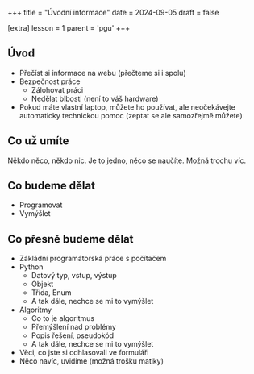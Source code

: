+++
title = "Úvodní informace"
date = 2024-09-05
draft = false

[extra]
lesson = 1
parent = 'pgu'
+++

## Úvod

- Přečíst si informace na webu (přečteme si i spolu)
- Bezpečnost práce
    - Zálohovat práci
    - Nedělat blbosti (není to váš hardware)
- Pokud máte vlastní laptop, můžete ho používat, ale neočekávejte automaticky technickou pomoc (zeptat se ale samozřejmě můžete)

## Co už umíte

Někdo něco, někdo nic. Je to jedno, něco se naučíte. Možná trochu víc.

## Co budeme dělat

- Programovat
- Vymýšlet

## Co přesně budeme dělat

- Zákládní programátorská práce s počítačem
- Python
    - Datový typ, vstup, výstup
    - Objekt
    - Třída, Enum
    - A tak dále, nechce se mi to vymýšlet
- Algoritmy
    - Co to je algoritmus
    - Přemýšlení nad problémy
    - Popis řešení, pseudokód
    - A tak dále, nechce se mi to vymýšlet
- Věci, co jste si odhlasovali ve formuláři
- Něco navíc, uvidíme (možná trošku matiky)
